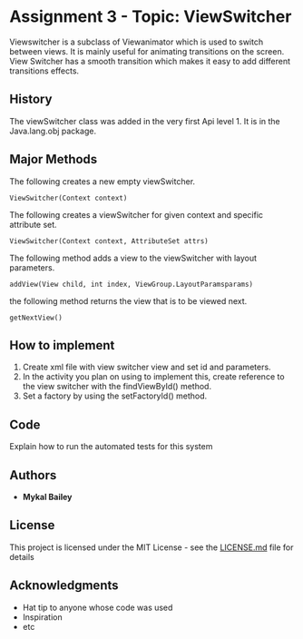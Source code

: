 # Assignment 3 - Topic: ViewSwitcher 

Viewswitcher is a subclass of Viewanimator which is used to switch between views. It is mainly useful for animating transitions on the screen.  View Switcher has a smooth transition which makes it easy to add different transitions effects.

## History

The viewSwitcher class was added in the very first Api level 1.  It is in the Java.lang.obj package.

## Major Methods

The following creates a new empty viewSwitcher.
```
ViewSwitcher(Context context)
```
The following creates a viewSwitcher for given context and specific attribute set.
```
ViewSwitcher(Context context, AttributeSet attrs)
```
The following method adds a view to the viewSwitcher with layout parameters.
```
addView(View child, int index, ViewGroup.LayoutParamsparams)
```
the following method returns the view that is to be viewed next.
```
getNextView()
```

## How to implement

1.	Create xml file with view switcher view and set id and parameters.
2.	In the activity you plan on using to implement this, create reference to the view switcher with the findViewById() method.
3.	Set a factory by using the setFactoryId() method.

## Code

Explain how to run the automated tests for this system

## Authors

* **Mykal Bailey**

## License

This project is licensed under the MIT License - see the [LICENSE.md](LICENSE.md) file for details

## Acknowledgments

* Hat tip to anyone whose code was used
* Inspiration
* etc

